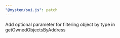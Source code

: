 ```yaml
---
"@mysten/sui.js": patch
---
```


Add optional parameter for filtering object by type in getOwnedObjectsByAddress
